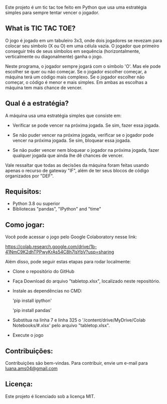 Este projeto é um tic tac toe feito em Python que usa uma estratégia simples para sempre tentar vencer o jogador.

## What is TIC TAC TOE?

O jogo é jogado em um tabuleiro 3x3, onde dois jogadores se revezam para colocar seu símbolo (X ou O) em uma célula vazia. O jogador que primeiro conseguir três de seus símbolos em sequência (horizontalmente, verticalmente ou diagonalmente) ganha o jogo.

Neste programa, o jogador sempre jogará com o símbolo 'O'. Mas ele pode escolher se quer ou não começar. Se o jogador escolher começar, a máquina terá um código mais complexo. Se o jogador escolher não começar, o código é menor e mais simples. Em ambas as escolhas a máquina tem mais chance de vencer. 

## Qual é a estratégia?

A máquina usa uma estratégia simples que consiste em:

  - Verificar se pode vencer na próxima jogada. Se sim, fazer essa jogada.

  - Se não puder vencer na próxima jogada, verificar se o jogador pode vencer na próxima jogada. Se sim, bloquear essa jogada.

  - Se não puder vencer nem bloquear o jogador na próxima jogada, fazer qualquer jogada que ainda lhe dê chances de vencer.

Vale ressaltar que todas as decisões da máquina foram feitas usando apenas o recurso de gateway "IF", além de ter seus blocos de código organizados por "DEF".

## Requisitos:
- Python 3.8 ou superior
- Bibliotecas "pandas", "IPython" and "time"

## Como jogar:
Você pode acessar o jogo pelo Google Colaboratory nesse link:

https://colab.research.google.com/drive/1b-41NmC9K2dhTPPwyKrAs54C8h7IsYbV?usp=sharing

Além disso, pode seguir estas etapas para rodar localmente:

  - Clone o repositório do GitHub
  - Faça Download do arquivo "tabletop.xlsx", localizado neste repositório.
  - Instale as dependências no CMD:
    
    'pip install ipython'
    
    'pip install pandas'
  - Substitua na linha 7 e linha 325 o '/content/drive/MyDrive/Colab Notebooks/#.xlsx' pelo arquivo "tabletop.xlsx".
  - Execute o jogo

## Contribuições:
Contribuições são bem-vindas. Para contribuir, envie um e-mail para luana.ams04@gmail.com

## Licença:
Este projeto é licenciado sob a licença MIT.
